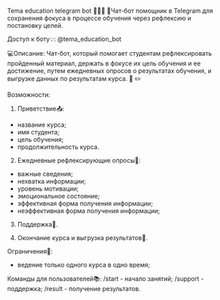 Tema education telegram bot 👋👋👋
📌Чат-бот помощник в Telegram для сохранения фокуса в процессе обучения через рефлексию и постановку целей.


Доступ к боту💡: 
@tema_education_bot

💻Описание:
Чат-бот, который помогает студентам рефлексировать пройденный материал, держать в фокусе их цель обучения и ее достижение,
путем ежедневных опросов о результатах обучения, и выгрузке данных по результатам курса. 🔔 ✏️

Возможности:
1. Приветствие📤:
- название курса;
- имя студента;
- цель обучения;
- продолжительность курса.

2. Ежедневные рефлексирующие опросы📆:
- важные сведения;
- нехватка информации;
- уровень мотивации;
- эмоциональное состояние;
- эффективная форма получения информации;
- неэффективная форма получения информации;

3. Поддержка🔋.

4. Окончание курса и выгрузка результатов🎁.

Ограничения📍:
- ведение только одного курса в одно время;

Команды для пользователей📚:
/start - начало занятий;
/support - поддержка;
/result - получение результатов.
